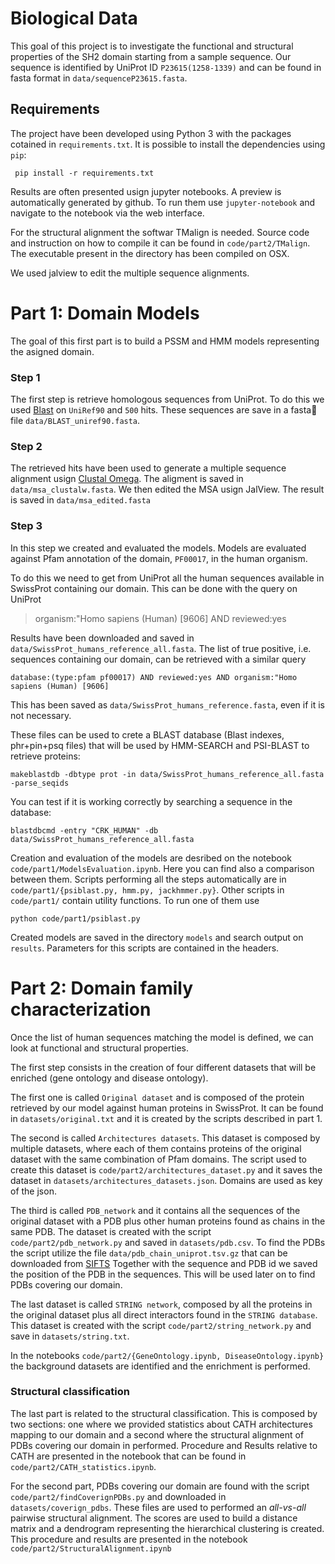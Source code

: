 # Biological Data
 This goal of this project is to investigate the functional and structural properties of the SH2 domain starting from a sample sequence. Our sequence is identified by UniProt ID `P23615(1258-1339)` and can be found in fasta format in `data/sequenceP23615.fasta`.

 ## Requirements
 The project have been developed using Python 3 with the packages cotained in `requirements.txt`.
 It is possible to install the dependencies using `pip`:
 
```
 pip install -r requirements.txt
```

Results are often presented usign jupyter notebooks. A preview is automatically generated by github. To run them use `jupyter-notebook` and navigate to the notebook via the web interface. 

For the structural alignment the softwar TMalign is needed. Source code and instruction on how to compile it can be found in `code/part2/TMalign`. The executable present in the directory has been compiled on OSX. 

We used jalview to edit the multiple sequence alignments.

# Part 1: Domain Models

The goal of this first part is to build a PSSM and HMM models representing the asigned domain.

### Step 1
The first step is retrieve homologous sequences from UniProt. To do this we used [Blast](https://www.uniprot.org/blast/) on `UniRef90` and `500` hits. These sequences are save in a fasta file `data/BLAST_uniref90.fasta`.

### Step 2
The retrieved hits have been used to generate a multiple sequence alignment usign [Clustal Omega](https://www.ebi.ac.uk/Tools/msa/clustalo/). The aligment is saved in `data/msa_clustalw.fasta`. 
We then edited the MSA usign JalView. The result is saved in `data/msa_edited.fasta`

### Step 3 
In this step we created and evaluated the models. Models are evaluated against  Pfam annotation of the domain, `PF00017`, in the human organism.  

To do this we need to get from UniProt all the human sequences available in SwissProt containing our domain. This can be done with the query on UniProt

> organism:"Homo sapiens (Human) [9606] AND reviewed:yes  

Results have been downloaded and saved in `data/SwissProt_humans_reference_all.fasta`. The list of true positive, i.e. sequences containing our domain, can be retrieved with a similar query

```
database:(type:pfam pf00017) AND reviewed:yes AND organism:"Homo sapiens (Human) [9606]
```

This has been saved as `data/SwissProt_humans_reference.fasta`, even if it is not necessary.

These files can be used to crete a BLAST database (Blast indexes, phr+pin+psq files) that will be used by HMM-SEARCH and PSI-BLAST to retrieve proteins:

```
makeblastdb -dbtype prot -in data/SwissProt_humans_reference_all.fasta -parse_seqids
```

You can test if it is working correctly by searching a sequence in the database:

```
blastdbcmd -entry "CRK_HUMAN" -db data/SwissProt_humans_reference_all.fasta
```

Creation and evaluation of the models are desribed on the notebook `code/part1/ModelsEvaluation.ipynb`. Here you can find also a comparison between them. Scripts performing all the steps automatically are in `code/part1/{psiblast.py, hmm.py, jackhmmer.py}`. Other scripts in `code/part1/` contain utility functions.
To run one of them use 

```
python code/part1/psiblast.py
```

Created models are saved in the directory `models` and search output on `results`. 
Parameters for this scripts are contained in the headers. 

# Part 2: Domain family characterization

Once the list of human sequences matching the model is defined, we can look at functional and structural properties.

The first step consists in the creation of four different datasets that will be enriched (gene ontology and disease ontology). 

The first one is called `Original dataset` and is composed of the protein retrieved by our model against human proteins in SwissProt. It can be found in `datasets/original.txt` and it is created by the scripts described in part 1.   

The second is called `Architectures datasets`. This dataset is composed by multiple datasets, where each of them contains proteins of the original dataset with the same combination of Pfam domains. The script used to create this dataset is `code/part2/architectures_dataset.py` and it saves the dataset in `datasets/architectures_datasets.json`. Domains are used as key of the json.

The third is called `PDB_network` and it contains all the sequences of the original dataset with a PDB plus other human proteins found as chains in the same PDB.
The dataset is created with the script `code/part2/pdb_network.py` and saved in `datasets/pdb.csv`.
To find the PDBs the script utilize the file `data/pdb_chain_uniprot.tsv.gz` that can be downloaded from [SIFTS](https://www.ebi.ac.uk/pdbe/docs/sifts/quick.html)
Together with the sequence and PDB id we saved the position of the PDB in the sequences. This will be used later on to find PDBs covering our domain.

The last dataset is called `STRING network`, composed by all the proteins in the original dataset plus all direct interactors found in the `STRING database`. This dataset is created with the script `code/part2/string_network.py` and save in `datasets/string.txt`.

In the notebooks `code/part2/{GeneOntology.ipynb, DiseaseOntology.ipynb}` the background datasets are identified and the enrichment is performed.

### Structural classification

The last part is related to the structural classification. This is composed by two sections: one where we provided statistics about CATH architectures mapping to our domain and a second where the structural alignment of PDBs covering our domain in performed.
Procedure and Results relative to CATH are presented in the notebook that can be found in `code/part2/CATH_statistics.ipynb`. 

For the second part, PDBs covering our domain are found with the script `code/part2/findCoverignPDBs.py` and downloaded in `datasets/coverign_pdbs`. These files are used to performed an *all-vs-all* pairwise structural alignment. The scores are used to build a distance matrix and a dendrogram representing the hierarchical clustering is created. This procedure and results are presented in the notebook `code/part2/StructuralAlignment.ipynb`